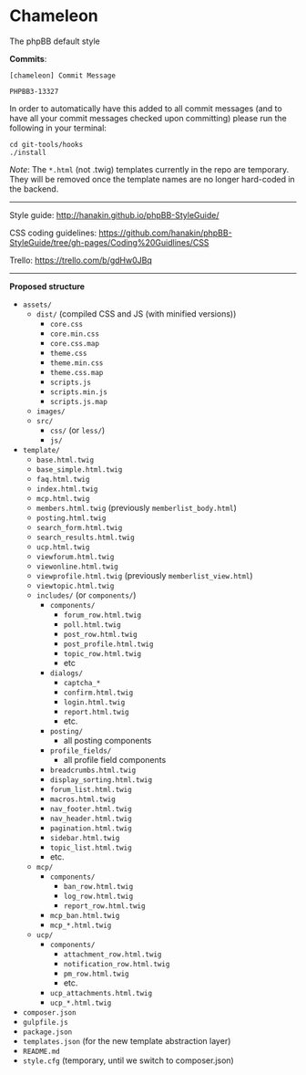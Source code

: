 Chameleon
=========

The phpBB default style

__Commits__:
````
[chameleon] Commit Message

PHPBB3-13327
````

In order to automatically have this added to all commit messages (and to have all
your commit messages checked upon committing) please run the following in your terminal:
````
cd git-tools/hooks
./install
````

_Note_: The `*.html` (not .twig) templates currently in the repo are temporary. They will be removed once the template names are no longer hard-coded in the backend.

---------

Style guide: http://hanakin.github.io/phpBB-StyleGuide/

CSS coding guidelines: https://github.com/hanakin/phpBB-StyleGuide/tree/gh-pages/Coding%20Guidlines/CSS

Trello: https://trello.com/b/gdHw0JBq

---------

__Proposed structure__
- `assets/`
  - `dist/` (compiled CSS and JS (with minified versions))
    - `core.css`
    - `core.min.css`
    - `core.css.map`
    - `theme.css`
    - `theme.min.css`
    - `theme.css.map`
    - `scripts.js`
    - `scripts.min.js`
    - `scripts.js.map`
  - `images/`
  - `src/`
	- `css/` (or `less/`)
	- `js/`
- `template/`
  - `base.html.twig`
  - `base_simple.html.twig`
  - `faq.html.twig`
  - `index.html.twig`
  - `mcp.html.twig`
  - `members.html.twig` (previously `memberlist_body.html`)
  - `posting.html.twig`
  - `search_form.html.twig`
  - `search_results.html.twig`
  - `ucp.html.twig`
  - `viewforum.html.twig`
  - `viewonline.html.twig`
  - `viewprofile.html.twig` (previously `memberlist_view.html`)
  - `viewtopic.html.twig`
  - `includes/` (or `components/`)
    - `components/`
      - `forum_row.html.twig`
      - `poll.html.twig`
      - `post_row.html.twig`
      - `post_profile.html.twig`
      - `topic_row.html.twig`
      - etc
    - `dialogs/`
      - `captcha_*`
      - `confirm.html.twig`
      - `login.html.twig`
      - `report.html.twig`
      - etc.
    - `posting/`
      - all posting components
    - `profile_fields/`
      - all profile field components
    - `breadcrumbs.html.twig`
    - `display_sorting.html.twig`
    - `forum_list.html.twig`
    - `macros.html.twig`
    - `nav_footer.html.twig`
    - `nav_header.html.twig`
    - `pagination.html.twig`
    - `sidebar.html.twig`
    - `topic_list.html.twig`
    - etc.
  - `mcp/`
    - `components/`
      - `ban_row.html.twig`
      - `log_row.html.twig`
      - `report_row.html.twig`
    - `mcp_ban.html.twig`
    - `mcp_*.html.twig`
  - `ucp/`
    - `components/`
      - `attachment_row.html.twig`
      - `notification_row.html.twig`
      - `pm_row.html.twig`
      - etc.
    - `ucp_attachments.html.twig`
    - `ucp_*.html.twig`
- `composer.json`
- `gulpfile.js`
- `package.json`
- `templates.json` (for the new template abstraction layer)
- `README.md`
- `style.cfg` (temporary, until we switch to composer.json)

